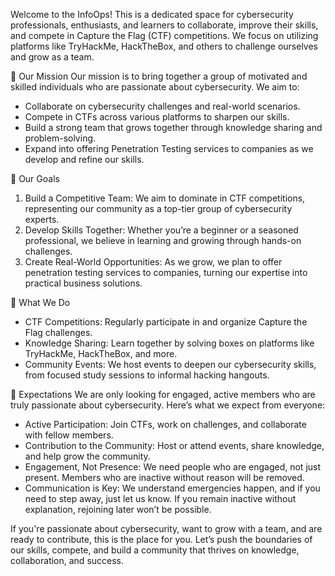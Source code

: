 Welcome to the InfoOps! This is a dedicated space for cybersecurity professionals, enthusiasts, and learners to collaborate, improve their skills, and compete in Capture the Flag (CTF) competitions. We focus on utilizing platforms like TryHackMe, HackTheBox, and others to challenge ourselves and grow as a team.

📜 Our Mission
Our mission is to bring together a group of motivated and skilled individuals who are passionate about cybersecurity. We aim to:
- Collaborate on cybersecurity challenges and real-world scenarios.
- Compete in CTFs across various platforms to sharpen our skills.
- Build a strong team that grows together through knowledge sharing and problem-solving.
- Expand into offering Penetration Testing services to companies as we develop and refine our skills.

🎯 Our Goals
1. Build a Competitive Team: We aim to dominate in CTF competitions, representing our community as a top-tier group of cybersecurity experts.
2. Develop Skills Together: Whether you’re a beginner or a seasoned professional, we believe in learning and growing through hands-on challenges.
3. Create Real-World Opportunities: As we grow, we plan to offer penetration testing services to companies, turning our expertise into practical business solutions.

🔧 What We Do
- CTF Competitions: Regularly participate in and organize Capture the Flag challenges.
- Knowledge Sharing: Learn together by solving boxes on platforms like TryHackMe, HackTheBox, and more.
- Community Events: We host events to deepen our cybersecurity skills, from focused study sessions to informal hacking hangouts.

📢 Expectations
We are only looking for engaged, active members who are truly passionate about cybersecurity. Here’s what we expect from everyone:
- Active Participation: Join CTFs, work on challenges, and collaborate with fellow members.
- Contribution to the Community: Host or attend events, share knowledge, and help grow the community.
- Engagement, Not Presence: We need people who are engaged, not just present. Members who are inactive without reason will be removed.
- Communication is Key: We understand emergencies happen, and if you need to step away, just let us know. If you remain inactive without explanation, rejoining later won’t be possible.

If you're passionate about cybersecurity, want to grow with a team, and are ready to contribute, this is the place for you. Let’s push the boundaries of our skills, compete, and build a community that thrives on knowledge, collaboration, and success.
